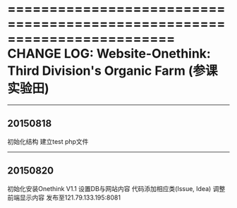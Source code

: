 ========================================================================
CHANGE LOG: Website-Onethink: Third Division's Organic Farm (参课实验田)
========================================================================

--------
20150818
--------
初始化结构
建立test php文件

--------
20150820
--------
初始化安装Onethink V1.1
设置DB与网站内容
代码添加相应类(Issue, Idea)
调整前端显示内容
发布至121.79.133.195:8081